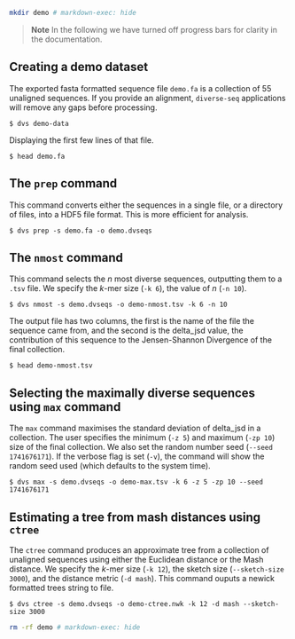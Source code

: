 ```bash exec="1"
mkdir demo # markdown-exec: hide
```
> **Note**
> In the following we have turned off progress bars for clarity in the documentation.

## Creating a demo dataset

The exported fasta formatted sequence file `demo.fa` is a collection of 55 unaligned sequences. If you provide an alignment, `diverse-seq` applications will remove any gaps before processing.

```console exec="1" source="console" result="ansi" workdir="./demo"
$ dvs demo-data
```

Displaying the first few lines of that file.

```console exec="1" source="console" result="ansi" workdir="./demo"
$ head demo.fa
```

## The `prep` command

This command converts either the sequences in a single file, or a directory of files, into a HDF5 file format. This is more efficient for analysis.

```console exec="1" source="console" result="ansi" workdir="./demo"
$ dvs prep -s demo.fa -o demo.dvseqs
```

## The `nmost` command

This command selects the *n* most diverse sequences, outputting them to a `.tsv` file. We specify the *k*-mer size (`-k 6`), the value of *n* (`-n 10`).

```console exec="1" source="console" result="ansi" workdir="./demo"
$ dvs nmost -s demo.dvseqs -o demo-nmost.tsv -k 6 -n 10
```

The output file has two columns, the first is the name of the file the sequence came from, and the second is the delta_jsd value, the contribution of this sequence to the Jensen-Shannon Divergence of the final collection.

```console exec="1" source="console" result="ansi" workdir="./demo"
$ head demo-nmost.tsv
```

## Selecting the maximally diverse sequences using `max` command

The `max` command maximises the standard deviation of delta_jsd in a collection. The user specifies the minimum (`-z 5`) and maximum (`-zp 10`) size of the final collection. We also set the random number seed (`--seed 1741676171`). If the verbose flag is set (`-v`), the command will show the random seed used (which defaults to the system time).

```console exec="1" source="console" result="ansi" workdir="./demo"
$ dvs max -s demo.dvseqs -o demo-max.tsv -k 6 -z 5 -zp 10 --seed 1741676171
```

## Estimating a tree from mash distances using `ctree`

The `ctree` command produces an approximate tree from a collection of unaligned sequences using either the Euclidean distance or the Mash distance. We specify the *k*-mer size (`-k 12`), the sketch size (`--sketch-size 3000`), and the distance metric (`-d mash`). This command ouputs a newick formatted trees string to file.

```console exec="1" source="console" result="ansi" workdir="./demo"
$ dvs ctree -s demo.dvseqs -o demo-ctree.nwk -k 12 -d mash --sketch-size 3000
```

```bash exec="1"
rm -rf demo # markdown-exec: hide
```
